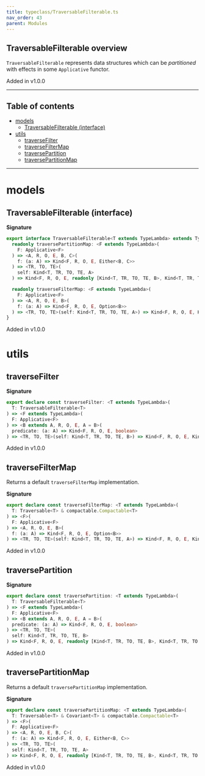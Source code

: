 ```yaml
---
title: typeclass/TraversableFilterable.ts
nav_order: 43
parent: Modules
---
```


## TraversableFilterable overview

`TraversableFilterable` represents data structures which can be _partitioned_ with effects in some `Applicative` functor.

Added in v1.0.0

---

<h2 class="text-delta">Table of contents</h2>

- [models](#models)
  - [TraversableFilterable (interface)](#traversablefilterable-interface)
- [utils](#utils)
  - [traverseFilter](#traversefilter)
  - [traverseFilterMap](#traversefiltermap)
  - [traversePartition](#traversepartition)
  - [traversePartitionMap](#traversepartitionmap)

---

# models

## TraversableFilterable (interface)

**Signature**

```ts
export interface TraversableFilterable<T extends TypeLambda> extends TypeClass<T> {
  readonly traversePartitionMap: <F extends TypeLambda>(
    F: Applicative<F>
  ) => <A, R, O, E, B, C>(
    f: (a: A) => Kind<F, R, O, E, Either<B, C>>
  ) => <TR, TO, TE>(
    self: Kind<T, TR, TO, TE, A>
  ) => Kind<F, R, O, E, readonly [Kind<T, TR, TO, TE, B>, Kind<T, TR, TO, TE, C>]>

  readonly traverseFilterMap: <F extends TypeLambda>(
    F: Applicative<F>
  ) => <A, R, O, E, B>(
    f: (a: A) => Kind<F, R, O, E, Option<B>>
  ) => <TR, TO, TE>(self: Kind<T, TR, TO, TE, A>) => Kind<F, R, O, E, Kind<T, TR, TO, TE, B>>
}
```

Added in v1.0.0

# utils

## traverseFilter

**Signature**

```ts
export declare const traverseFilter: <T extends TypeLambda>(
  T: TraversableFilterable<T>
) => <F extends TypeLambda>(
  F: Applicative<F>
) => <B extends A, R, O, E, A = B>(
  predicate: (a: A) => Kind<F, R, O, E, boolean>
) => <TR, TO, TE>(self: Kind<T, TR, TO, TE, B>) => Kind<F, R, O, E, Kind<T, TR, TO, TE, B>>
```

Added in v1.0.0

## traverseFilterMap

Returns a default `traverseFilterMap` implementation.

**Signature**

```ts
export declare const traverseFilterMap: <T extends TypeLambda>(
  T: Traversable<T> & compactable.Compactable<T>
) => <F>(
  F: Applicative<F>
) => <A, R, O, E, B>(
  f: (a: A) => Kind<F, R, O, E, Option<B>>
) => <TR, TO, TE>(self: Kind<T, TR, TO, TE, A>) => Kind<F, R, O, E, Kind<T, TR, TO, TE, B>>
```

Added in v1.0.0

## traversePartition

**Signature**

```ts
export declare const traversePartition: <T extends TypeLambda>(
  T: TraversableFilterable<T>
) => <F extends TypeLambda>(
  F: Applicative<F>
) => <B extends A, R, O, E, A = B>(
  predicate: (a: A) => Kind<F, R, O, E, boolean>
) => <TR, TO, TE>(
  self: Kind<T, TR, TO, TE, B>
) => Kind<F, R, O, E, readonly [Kind<T, TR, TO, TE, B>, Kind<T, TR, TO, TE, B>]>
```

Added in v1.0.0

## traversePartitionMap

Returns a default `traversePartitionMap` implementation.

**Signature**

```ts
export declare const traversePartitionMap: <T extends TypeLambda>(
  T: Traversable<T> & Covariant<T> & compactable.Compactable<T>
) => <F>(
  F: Applicative<F>
) => <A, R, O, E, B, C>(
  f: (a: A) => Kind<F, R, O, E, Either<B, C>>
) => <TR, TO, TE>(
  self: Kind<T, TR, TO, TE, A>
) => Kind<F, R, O, E, readonly [Kind<T, TR, TO, TE, B>, Kind<T, TR, TO, TE, C>]>
```

Added in v1.0.0
